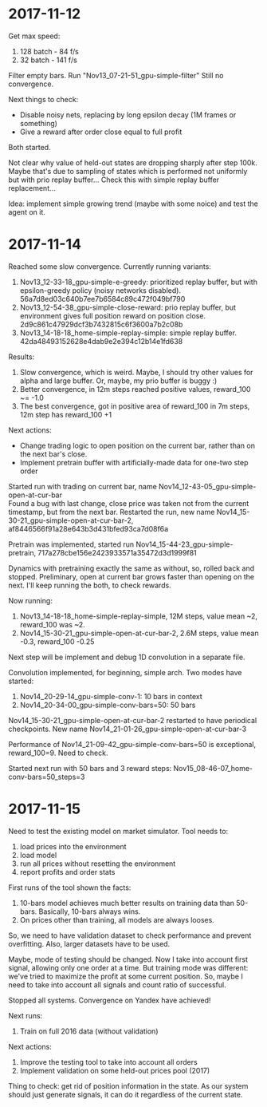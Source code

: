 # 2017-11-12

Get max speed:
1. 128 batch -  84 f/s
2. 32 batch  - 141 f/s

Filter empty bars. Run "Nov13_07-21-51_gpu-simple-filter"
Still no convergence.

Next things to check:
* Disable noisy nets, replacing by long epsilon decay (1M frames or something)
* Give a reward after order close equal to full profit 

Both started.

Not clear why value of held-out states are dropping sharply after step 100k.
Maybe that's due to sampling of states which is performed not uniformly but with prio replay buffer...
Check this with simple replay buffer replacement...

Idea: implement simple growing trend (maybe with some noice) and test the agent on it.

# 2017-11-14

Reached some slow convergence. Currently running variants:
1. Nov13_12-33-18_gpu-simple-e-greedy: prioritized replay buffer, but with epsilon-greedy policy (noisy networks disabled). 56a7d8ed03c640b7ee7b6584c89c472f049bf790 
1. Nov13_12-54-38_gpu-simple-close-reward: prio replay buffer, but environment gives full position reward on position close. 2d9c861c47929dcf3b7432815c6f3600a7b2c08b
1. Nov13_14-18-18_home-simple-replay-simple: simple replay buffer. 42da48493152628e4dab9e2e394c12b14e1fd638

Results:
1. Slow convergence, which is weird. Maybe, I should try other values for alpha and large buffer. Or, maybe, my prio buffer is buggy :)
2. Better convergence, in 12m steps reached positive values, reward_100 ~= -1.0
3. The best convergence, got in positive area of reward_100 in 7m steps, 12m step has reward_100 +1

Next actions:

* Change trading logic to open position on the current bar, rather than on the next bar's close.
* Implement pretrain buffer with artificially-made data for one-two step order

Started run with trading on current bar, name Nov14_12-43-05_gpu-simple-open-at-cur-bar  
Found a bug with last change, close price was taken not from the current timestamp, but from the next bar.
Restarted the run, new name Nov14_15-30-21_gpu-simple-open-at-cur-bar-2, af8446566f91a28e643b3d431bfed93ca7d08f6a

Pretrain was implemented, started run Nov14_15-44-23_gpu-simple-pretrain, 717a278cbe156e2423933571a35472d3d1999f81

Dynamics with pretraining exactly the same as without, so, rolled back and stopped.
Preliminary, open at current bar grows faster than opening on the next. I'll keep running the both, to check rewards. 

Now running:
1. Nov13_14-18-18_home-simple-replay-simple, 12M steps, value mean ~2, reward_100 was ~2.
2. Nov14_15-30-21_gpu-simple-open-at-cur-bar-2, 2.6M steps, value mean -0.3, reward_100 -0.25

Next step will be implement and debug 1D convolution in a separate file.

Convolution implemented, for beginning, simple arch. Two modes have started:
1. Nov14_20-29-14_gpu-simple-conv-1: 10 bars in context
2. Nov14_20-34-00_gpu-simple-conv-bars=50: 50 bars

Nov14_15-30-21_gpu-simple-open-at-cur-bar-2 restarted to have periodical checkpoints.
New name Nov14_21-01-26_gpu-simple-open-at-cur-bar-3

Performance of Nov14_21-09-42_gpu-simple-conv-bars=50 is exceptional, reward_100=9. Need to check.

Started next run with 50 bars and 3 reward steps: Nov15_08-46-07_home-conv-bars=50_steps=3

# 2017-11-15

Need to test the existing model on market simulator.
Tool needs to:
1. load prices into the environment
2. load model
3. run all prices without resetting the environment
4. report profits and order stats 

First runs of the tool shown the facts:
1. 10-bars model achieves much better results on training data than 50-bars. Basically, 10-bars always wins.
2. On prices other than training, all models are always looses.

So, we need to have validation dataset to check performance and prevent overfitting. 
Also, larger datasets have to be used.

Maybe, mode of testing should be changed. Now I take into account first signal, allowing only one order at a time. 
But training mode was different: we've tried to maximize the profit at some current position. So, maybe I need to take 
into account all signals and count ratio of successful. 

Stopped all systems. Convergence on Yandex have achieved!

Next runs:
1. Train on full 2016 data (without validation)

Next actions:
1. Improve the testing tool to take into account all orders
2. Implement validation on some held-out prices pool (2017)

Thing to check: get rid of position information in the state. As our system should just generate signals, 
it can do it regardless of the current state.

